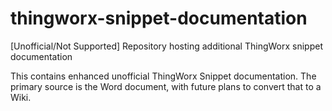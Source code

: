 # thingworx-snippet-documentation
[Unofficial/Not Supported] Repository hosting additional ThingWorx snippet documentation

This contains enhanced unofficial ThingWorx Snippet documentation.
The primary source is the Word document, with future plans to convert that to a Wiki.
